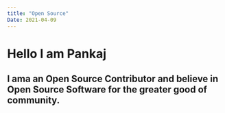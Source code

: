 ```yaml
---
title: "Open Source"
Date: 2021-04-09
---
```

# Hello I am Pankaj
## I ama an Open Source Contributor and believe in Open Source Software for the greater good of community. 
